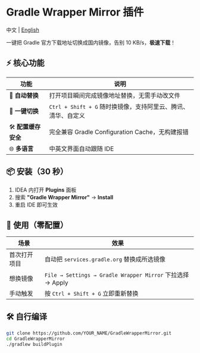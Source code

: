 # Gradle Wrapper Mirror 插件
中文 | [English](readme.md)

一键把 Gradle 官方下载地址切换成国内镜像，告别 10 KB/s，**极速下载**！

## ⚡ 核心功能
| 功能             | 说明                                       |
|----------------|------------------------------------------|
| 🚀 **自动替换**    | 打开项目瞬间完成镜像地址替换，无需手动改文件                   |
| 🔄 **一键切换**    | `Ctrl + Shift + G` 随时换镜像，支持阿里云、腾讯、清华、自定义 |
| 🛠️ **配置缓存安全** | 完全兼容 Gradle Configuration Cache，无构建报错    |
| 🌐 **多语言**     | 中英文界面自动跟随 IDE                            |

## 📦 安装（30 秒）
1. IDEA 内打开 **Plugins** 面板
2. 搜索 **"Gradle Wrapper Mirror"** → **Install**
3. 重启 IDE 即可生效

## 🎯 使用（零配置）
| 场景     | 效果                                                     |
|--------|--------------------------------------------------------|
| 首次打开项目 | 自动把 `services.gradle.org` 替换成所选镜像                      |
| 想换镜像   | `File → Settings → Gradle Wrapper Mirror` 下拉选择 → Apply |
| 手动触发   | 按 `Ctrl + Shift + G` 立即重新替换                            |

## 🛠️ 自行编译
```bash
git clone https://github.com/YOUR_NAME/GradleWrapperMirror.git
cd GradleWrapperMirror
./gradlew buildPlugin